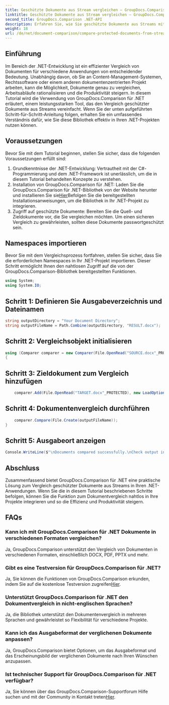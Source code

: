 ```yaml
---
title: Geschützte Dokumente aus Stream vergleichen – GroupDocs.Comparison für .NET
linktitle: Geschützte Dokumente aus Stream vergleichen – GroupDocs.Comparison für .NET
second_title: GroupDocs.Comparison .NET-API
description: Erfahren Sie, wie Sie geschützte Dokumente aus Streams mit GroupDocs.Comparison für .NET vergleichen. Optimieren Sie Ihren Dokumentenvergleichsprozess mühelos.
weight: 18
url: /de/net/document-comparison/compare-protected-documents-from-stream/
---
```

## Einführung
Im Bereich der .NET-Entwicklung ist ein effizienter Vergleich von Dokumenten für verschiedene Anwendungen von entscheidender Bedeutung. Unabhängig davon, ob Sie an Content-Management-Systemen, Rechtssoftware oder einem anderen dokumentenzentrierten Projekt arbeiten, kann die Möglichkeit, Dokumente genau zu vergleichen, Arbeitsabläufe rationalisieren und die Produktivität steigern. In diesem Tutorial wird die Verwendung von GroupDocs.Comparison für .NET erläutert, einem leistungsstarken Tool, das den Vergleich geschützter Dokumente aus Streams vereinfacht. Wenn Sie der unten aufgeführten Schritt-für-Schritt-Anleitung folgen, erhalten Sie ein umfassendes Verständnis dafür, wie Sie diese Bibliothek effektiv in Ihren .NET-Projekten nutzen können.
## Voraussetzungen
Bevor Sie mit dem Tutorial beginnen, stellen Sie sicher, dass die folgenden Voraussetzungen erfüllt sind:
1. Grundkenntnisse der .NET-Entwicklung: Vertrautheit mit der C#-Programmierung und dem .NET-Framework ist unerlässlich, um die in diesem Tutorial behandelten Konzepte zu verstehen.
2.  Installation von GroupDocs.Comparison für .NET: Laden Sie die GroupDocs.Comparison für .NET-Bibliothek von der Website herunter und installieren Sie sie[Hier](https://releases.groupdocs.com/comparison/net/)Befolgen Sie die bereitgestellten Installationsanweisungen, um die Bibliothek in Ihr .NET-Projekt zu integrieren.
3. Zugriff auf geschützte Dokumente: Bereiten Sie die Quell- und Zieldokumente vor, die Sie vergleichen möchten. Um einen sicheren Vergleich zu gewährleisten, sollten diese Dokumente passwortgeschützt sein.

## Namespaces importieren
Bevor Sie mit dem Vergleichsprozess fortfahren, stellen Sie sicher, dass Sie die erforderlichen Namespaces in Ihr .NET-Projekt importieren. Dieser Schritt ermöglicht Ihnen den nahtlosen Zugriff auf die von der GroupDocs.Comparison-Bibliothek bereitgestellten Funktionen.

```csharp
using System;
using System.IO;
```

## Schritt 1: Definieren Sie Ausgabeverzeichnis und Dateinamen
```csharp
string outputDirectory = "Your Document Directory";
string outputFileName = Path.Combine(outputDirectory, "RESULT.docx");
```
## Schritt 2: Vergleichsobjekt initialisieren
```csharp
using (Comparer comparer = new Comparer(File.OpenRead("SOURCE.docx"_PROTECTED), new LoadOptions() { Password = "1234" }))
{
```
## Schritt 3: Zieldokument zum Vergleich hinzufügen
```csharp
    comparer.Add(File.OpenRead("TARGET.docx"_PROTECTED), new LoadOptions() { Password = "5678" });
```
## Schritt 4: Dokumentenvergleich durchführen
```csharp
    comparer.Compare(File.Create(outputFileName));
}
```
## Schritt 5: Ausgabeort anzeigen
```csharp
Console.WriteLine($"\nDocuments compared successfully.\nCheck output in {Directory.GetCurrentDirectory()}.");
```

## Abschluss
Zusammenfassend bietet GroupDocs.Comparison für .NET eine praktische Lösung zum Vergleich geschützter Dokumente aus Streams in Ihren .NET-Anwendungen. Wenn Sie die in diesem Tutorial beschriebenen Schritte befolgen, können Sie die Funktion zum Dokumentvergleich nahtlos in Ihre Projekte integrieren und so die Effizienz und Produktivität steigern.
## FAQs
### Kann ich mit GroupDocs.Comparison für .NET Dokumente in verschiedenen Formaten vergleichen?
Ja, GroupDocs.Comparison unterstützt den Vergleich von Dokumenten in verschiedenen Formaten, einschließlich DOCX, PDF, PPTX und mehr.
### Gibt es eine Testversion für GroupDocs.Comparison für .NET?
 Ja, Sie können die Funktionen von GroupDocs.Comparison erkunden, indem Sie auf die kostenlose Testversion zugreifen[Hier](https://releases.groupdocs.com/).
### Unterstützt GroupDocs.Comparison für .NET den Dokumentvergleich in nicht-englischen Sprachen?
Ja, die Bibliothek unterstützt den Dokumentenvergleich in mehreren Sprachen und gewährleistet so Flexibilität für verschiedene Projekte.
### Kann ich das Ausgabeformat der verglichenen Dokumente anpassen?
Ja, GroupDocs.Comparison bietet Optionen, um das Ausgabeformat und das Erscheinungsbild der verglichenen Dokumente nach Ihren Wünschen anzupassen.
### Ist technischer Support für GroupDocs.Comparison für .NET verfügbar?
 Ja, Sie können über das GroupDocs.Comparison-Supportforum Hilfe suchen und mit der Community in Kontakt treten[Hier](https://forum.groupdocs.com/c/comparison/12).